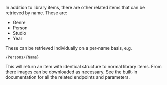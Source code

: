 In addition to library items, there are other related items that can be retrieved by name. These are:

* Genre
* Person
* Studio
* Year

These can be retrieved individually on a per-name basis, e.g.

`/Persons/{Name}`

This will return an item with identical structure to normal library items. From there images can be downloaded as necessary. See the built-in documentation for all the related endpoints and parameters.